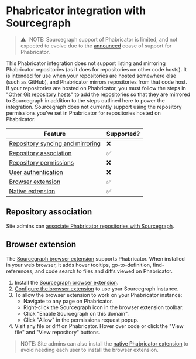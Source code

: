 # Phabricator integration with Sourcegraph

> ⚠️ NOTE: Sourcegraph support of Phabricator is limited, and not expected to evolve due to the [announced](https://admin.phacility.com/phame/post/view/11/phacility_is_winding_down_operations/) cease of support for Phabricator.

This Phabricator integration does not support listing and mirroring Phabricator repositories (as it does for repositories on other code hosts). It is intended for use when your repositories are hosted somewhere else (such as GitHub), and Phabricator mirrors repositories from that code host. If your repositories are hosted on Phabricator, you must follow the steps in "[Other Git repository hosts](other.md)" to add the repositories so that they are mirrored to Sourcegraph in addition to the steps outlined here to power the integration. Sourcegraph does not currently support using the repository permissions you've set in Phabricator for repositories hosted on Phabricator.

Feature | Supported?
------- | ----------
[Repository syncing and mirroring](../admin/external_service/phabricator.md#repository-linking-and-syncing) | ❌
[Repository association](../admin/external_service/phabricator.md#repository-linking-and-syncing) | ✅
[Repository permissions](../admin/repo/permissions.md) | ❌
[User authentication](../admin/auth/index.md) | ❌
[Browser extension](#browser-extension) | ✅
[Native extension](../admin/external_service/phabricator.md#native-extension) | ✅

## Repository association

Site admins can [associate Phabricator repositories with Sourcegraph](../admin/external_service/phabricator.md#repository-syncing-and-linking).

## Browser extension

The [Sourcegraph browser extension](browser_extension.md) supports Phabricator. When installed in your web browser, it adds hover tooltips, go-to-definition, find-references, and code search to files and diffs viewed on Phabricator.

1.  Install the [Sourcegraph browser extension](browser_extension.md).
1.  [Configure the browser extension](browser_extension.md#configuring-the-sourcegraph-instance-to-use) to use your Sourcegraph instance.
1.  To allow the browser extension to work on your Phabricator instance:
    - Navigate to any page on Phabricator.
    - Right-click the Sourcegraph icon in the browser extension toolbar.
    - Click "Enable Sourcegraph on this domain".
    - Click "Allow" in the permissions request popup.
1.  Visit any file or diff on Phabricator. Hover over code or click the "View file" and "View repository" buttons.

> NOTE: Site admins can also install the [native Phabricator extension](../admin/external_service/phabricator.md#native-extension) to avoid needing each user to install the browser extension.
